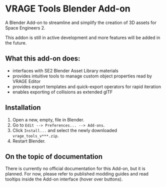 # VRAGE Tools Blender Add-on
A Blender Add-on to streamline and simplify the creation of 3D assets for Space Engineers 2.

This addon is still in active development and more features will be added in the future.

## What this add-on does:
- interfaces with SE2 Blender Asset Library materials
- provides intuitive tools to manage custom object properties read by VRAGE Editor
- provides export templates and quick-export operators for rapid iteration
- enables exporting of collisions as extended glTF

## Installation
1. Open a new, empty, file in Blender.
2. Go to `Edit --> Preferences... --> Add-ons`.
3. Click `Install...` and select the newly downloaded ` vrage_tools_v***.zip`.
4. Restart Blender.

## On the topic of documentation
There is currently no official documentation for this Add-on, but it is planned. For now, please refer to published modding guides and read tooltips inside the Add-on interface (hover over buttons).
